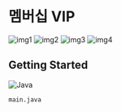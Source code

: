 # 멤버십 VIP
![img1](https://github.com/user-attachments/assets/393674fa-f6c8-4b10-94ac-1f4a17c52a83)
![img2](https://github.com/user-attachments/assets/7868e59f-4f1b-4437-b4d6-3f3399987266)
![img3](https://github.com/user-attachments/assets/1f12f51e-70d8-4598-8b52-ec3a2d32eaee)
![img4](https://github.com/user-attachments/assets/052061aa-e4c4-478f-90fb-c9947eee08c3)

## Getting Started
![Java](https://img.shields.io/badge/java-%23ED8B00.svg?style=for-the-badge&logo=openjdk&logoColor=white)
```
main.java
```
